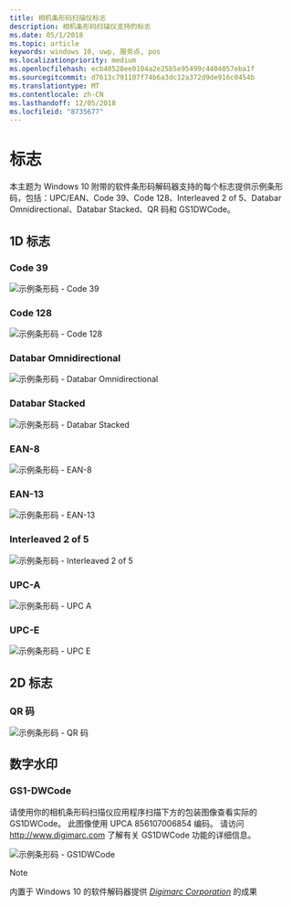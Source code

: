 ```yaml
---
title: 相机条形码扫描仪标志
description: 相机条形码扫描仪支持的标志
ms.date: 05/1/2018
ms.topic: article
keywords: windows 10, uwp, 服务点, pos
ms.localizationpriority: medium
ms.openlocfilehash: ecb40528ee0104a2e25b5e95499c4404057eba1f
ms.sourcegitcommit: d7613c791107f74b6a3dc12a372d9de916c0454b
ms.translationtype: MT
ms.contentlocale: zh-CN
ms.lasthandoff: 12/05/2018
ms.locfileid: "8735677"
---
```

# <a name="symbologies"></a>标志
本主题为 Windows 10 附带的软件条形码解码器支持的每个标志提供示例条形码，包括：UPC/EAN、Code 39、Code 128、Interleaved 2 of 5、Databar Omnidirectional、Databar Stacked、QR 码和 GS1DWCode。

## <a name="1d-symbologies"></a>1D 标志

### <a name="code-39"></a>Code 39
![示例条形码 - Code 39](images/pos/sample-barcode-code39.png)

### <a name="code-128"></a>Code 128
![示例条形码 - Code 128](images/pos/sample-barcode-code128.png)

### <a name="databar-omnidirectional"></a>Databar Omnidirectional
![示例条形码 - Databar Omnidirectional](images/pos/sample-barcode-databar-omnidirectional.png) 
### <a name="databar-stacked"></a>Databar Stacked
![示例条形码 - Databar Stacked](images/pos/sample-barcode-databar-stacked.png)

### <a name="ean-8"></a>EAN-8
![示例条形码 - EAN-8](images/pos/sample-barcode-ean8.png)

### <a name="ean-13"></a>EAN-13
![示例条形码 - EAN-13](images/pos/sample-barcode-ean13.png)

### <a name="interleaved-2-of-5"></a>Interleaved 2 of 5
![示例条形码 - Interleaved 2 of 5](images/pos/sample-barcode-interleaved-2-of-5.png)

### <a name="upc-a"></a>UPC-A
![示例条形码 - UPC A](images/pos/sample-barcode-upca.png)

### <a name="upc-e"></a>UPC-E
![示例条形码 - UPC E](images/pos/sample-barcode-upce.png)

## <a name="2d-symbologies"></a>2D 标志
### <a name="qr-code"></a>QR 码
![示例条形码 - QR 码](images/pos/sample-barcode-qrcode.png)

## <a name="digital-watermark"></a>数字水印
### <a name="gs1-dwcode"></a>GS1-DWCode

请使用你的相机条形码扫描仪应用程序扫描下方的包装图像查看实际的 GS1DWCode。  此图像使用 UPCA 856107006854 编码。  请访问 http://www.digimarc.com 了解有关 GS1DWCode 功能的详细信息。

![示例条形码 - GS1DWCode](images/pos/rice-box-v7.jpg)

> [!NOTE]
> 内置于 Windows 10 的软件解码器提供 [*Digimarc Corporation*](https://www.digimarc.com/) 的成果
